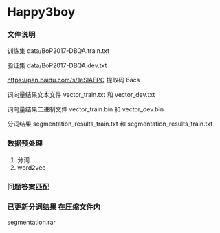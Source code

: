 # Happy3boy

### 文件说明

训练集 data/BoP2017-DBQA.train.txt

验证集 data/BoP2017-DBQA.dev.txt

https://pan.baidu.com/s/1eSlAFPC 提取码 6acs

词向量结果文本文件 vector_train.txt 和 vector_dev.txt

词向量结果二进制文件 vector_train.bin 和 vector_dev.bin

分词结果 segmentation_results_train.txt 和 segmentation_results_train.txt

### 数据预处理

1. 分词
2. word2vec

### 问题答案匹配

### 已更新分词结果 在压缩文件内
segmentation.rar



